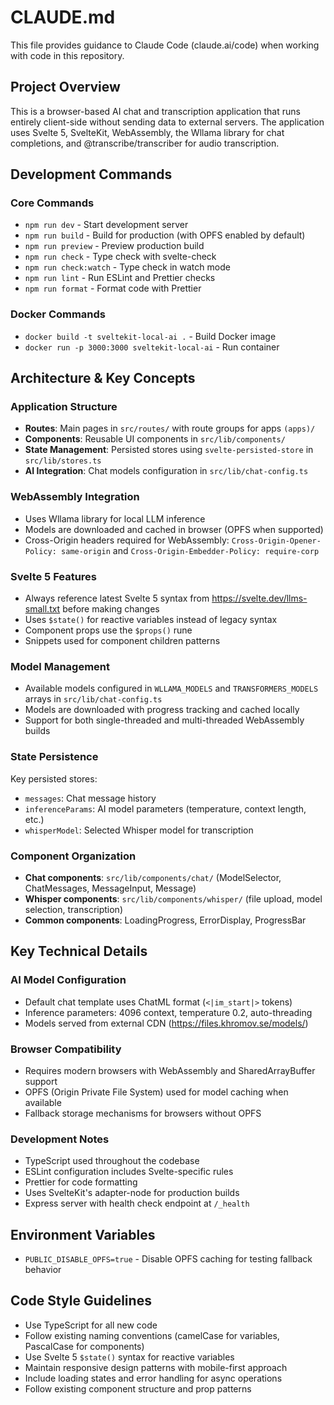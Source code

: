 # CLAUDE.md

This file provides guidance to Claude Code (claude.ai/code) when working with code in this repository.

## Project Overview

This is a browser-based AI chat and transcription application that runs entirely client-side without sending data to external servers. The application uses Svelte 5, SvelteKit, WebAssembly, the Wllama library for chat completions, and @transcribe/transcriber for audio transcription.

## Development Commands

### Core Commands

- `npm run dev` - Start development server
- `npm run build` - Build for production (with OPFS enabled by default)
- `npm run preview` - Preview production build
- `npm run check` - Type check with svelte-check
- `npm run check:watch` - Type check in watch mode
- `npm run lint` - Run ESLint and Prettier checks
- `npm run format` - Format code with Prettier

### Docker Commands

- `docker build -t sveltekit-local-ai .` - Build Docker image
- `docker run -p 3000:3000 sveltekit-local-ai` - Run container

## Architecture & Key Concepts

### Application Structure

- **Routes**: Main pages in `src/routes/` with route groups for apps `(apps)/`
- **Components**: Reusable UI components in `src/lib/components/`
- **State Management**: Persisted stores using `svelte-persisted-store` in `src/lib/stores.ts`
- **AI Integration**: Chat models configuration in `src/lib/chat-config.ts`

### WebAssembly Integration

- Uses Wllama library for local LLM inference
- Models are downloaded and cached in browser (OPFS when supported)
- Cross-Origin headers required for WebAssembly: `Cross-Origin-Opener-Policy: same-origin` and `Cross-Origin-Embedder-Policy: require-corp`

### Svelte 5 Features

- Always reference latest Svelte 5 syntax from https://svelte.dev/llms-small.txt before making changes
- Uses `$state()` for reactive variables instead of legacy syntax
- Component props use the `$props()` rune
- Snippets used for component children patterns

### Model Management

- Available models configured in `WLLAMA_MODELS` and `TRANSFORMERS_MODELS` arrays in `src/lib/chat-config.ts`
- Models are downloaded with progress tracking and cached locally
- Support for both single-threaded and multi-threaded WebAssembly builds

### State Persistence

Key persisted stores:

- `messages`: Chat message history
- `inferenceParams`: AI model parameters (temperature, context length, etc.)
- `whisperModel`: Selected Whisper model for transcription

### Component Organization

- **Chat components**: `src/lib/components/chat/` (ModelSelector, ChatMessages, MessageInput, Message)
- **Whisper components**: `src/lib/components/whisper/` (file upload, model selection, transcription)
- **Common components**: LoadingProgress, ErrorDisplay, ProgressBar

## Key Technical Details

### AI Model Configuration

- Default chat template uses ChatML format (`<|im_start|>` tokens)
- Inference parameters: 4096 context, temperature 0.2, auto-threading
- Models served from external CDN (https://files.khromov.se/models/)

### Browser Compatibility

- Requires modern browsers with WebAssembly and SharedArrayBuffer support
- OPFS (Origin Private File System) used for model caching when available
- Fallback storage mechanisms for browsers without OPFS

### Development Notes

- TypeScript used throughout the codebase
- ESLint configuration includes Svelte-specific rules
- Prettier for code formatting
- Uses SvelteKit's adapter-node for production builds
- Express server with health check endpoint at `/_health`

## Environment Variables

- `PUBLIC_DISABLE_OPFS=true` - Disable OPFS caching for testing fallback behavior

## Code Style Guidelines

- Use TypeScript for all new code
- Follow existing naming conventions (camelCase for variables, PascalCase for components)
- Use Svelte 5 `$state()` syntax for reactive variables
- Maintain responsive design patterns with mobile-first approach
- Include loading states and error handling for async operations
- Follow existing component structure and prop patterns
